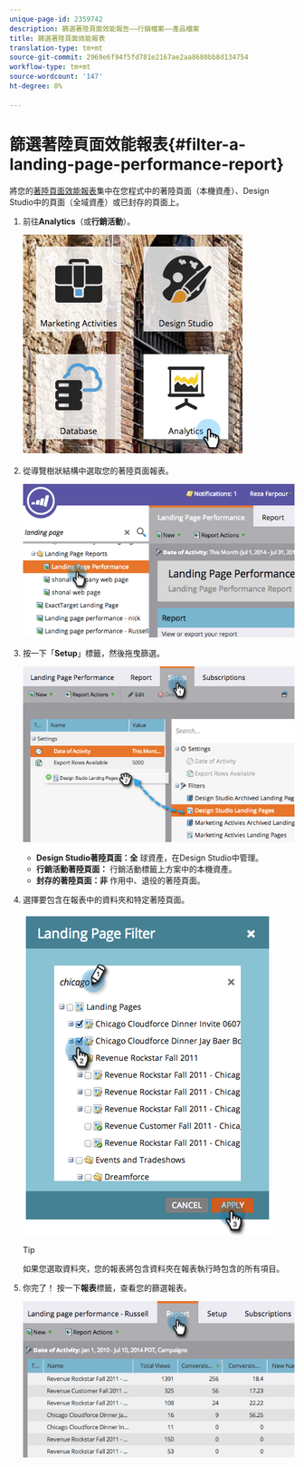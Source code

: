 ```yaml
---
unique-page-id: 2359742
description: 篩選著陸頁面效能報告——行銷檔案——產品檔案
title: 篩選著陸頁面效能報表
translation-type: tm+mt
source-git-commit: 2969e6f94f5fd781e2167ae2aa8680bb8d134754
workflow-type: tm+mt
source-wordcount: '147'
ht-degree: 0%

---
```



# 篩選著陸頁面效能報表{#filter-a-landing-page-performance-report}

將您的[著陸頁面效能報表](/help/marketo/product-docs/demand-generation/landing-pages/understanding-landing-pages/landing-page-performance-report.md)集中在您程式中的著陸頁面（本機資產）、Design Studio中的頁面（全域資產）或已封存的頁面上。

1. 前往&#x200B;**Analytics**（或&#x200B;**行銷活動**）。

   ![](assets/analyticstile.png)

1. 從導覽樹狀結構中選取您的著陸頁面報表。

   ![](assets/image2014-9-18-15-3a46-3a6.png)

1. 按一下「**Setup**」標籤，然後拖曳篩選。

   ![](assets/image2014-9-18-15-3a46-3a16.png)

   * **Design Studio著陸頁面：全** 球資產，在Design Studio中管理。
   * **行銷活動著陸頁面：** 行銷活動標籤上方案中的本機資產。
   * **封存的著陸頁面：非** 作用中、退役的著陸頁面。

1. 選擇要包含在報表中的資料夾和特定著陸頁面。

   ![](assets/image2014-9-18-15-3a46-3a47.png)

   >[!TIP]
   >
   >如果您選取資料夾，您的報表將包含資料夾在報表執行時包含的所有項目。

1. 你完了！ 按一下&#x200B;**報表**&#x200B;標籤，查看您的篩選報表。

   ![](assets/image2014-9-18-15-3a47-3a21.png)
